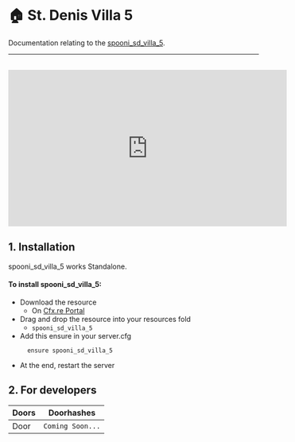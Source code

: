 # 🏠 St. Denis Villa 5 <Badge type="danger" text="IN WORK"/>
Documentation relating to the [spooni_sd_villa_5](https://spooni-shop.fragmentor.io/product/).

___
<br>
<iframe width="560" height="315" src="https://www.youtube.com/embed/" frameborder="0" allow="accelerometer; autoplay; clipboard-write; encrypted-media; gyroscope; picture-in-picture; web-share" allowfullscreen></iframe>

## 1. Installation
spooni_sd_villa_5 works Standalone.  

#### To install spooni_sd_villa_5:
- Download the resource
  - On [Cfx.re Portal](https://portal.cfx.re/)
- Drag and drop the resource into your resources fold
  - `spooni_sd_villa_5`
- Add this ensure in your server.cfg
  ```
    ensure spooni_sd_villa_5
  ```
- At the end, restart the server

## 2. For developers
| Doors                     | Doorhashes
|---------------------------|----------------------------------------------------------------------------------|
| Door                      | `Coming Soon...`